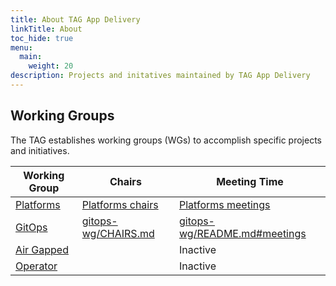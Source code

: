 ```yaml
---
title: About TAG App Delivery
linkTitle: About
toc_hide: true
menu:
  main:
    weight: 20
description: Projects and initatives maintained by TAG App Delivery
---
```


## Working Groups

The TAG establishes working groups (WGs) to accomplish specific projects and initiatives.

| Working Group | Chairs            | Meeting Time                          |
|---------------|-------------------|---------------------------------------|
| [Platforms](wg-platforms.md) | [Platforms chairs](wg-platforms/#chairs) | [Platforms meetings](wg-platforms/#meetings) |
| [GitOps](https://github.com/cncf/tag-app-delivery/tree/main/gitops-wg) | [gitops-wg/CHAIRS.md](./gitops-wg/CHAIRS.md) | [gitops-wg/README.md#meetings](./gitops-wg/README.md#meetings) |
| [Air Gapped](https://github.com/cncf/tag-app-delivery/tree/main/air-gapped-wg)         |   | Inactive |
| [Operator](https://github.com/cncf/tag-app-delivery/tree/main/operator-wg) | | Inactive |

